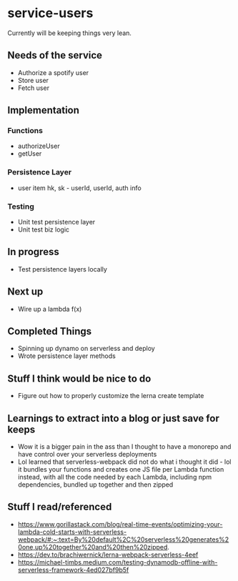 # service-users

Currently will be keeping things very lean.

## Needs of the service

* Authorize a spotify user
* Store user
* Fetch user

## Implementation

### Functions
* authorizeUser
* getUser

### Persistence Layer
* user item
hk, sk - userId, userId, auth info

### Testing

* Unit test persistence layer
* Unit test biz logic

## In progress

* Test persistence layers locally

## Next up

* Wire up a lambda f(x)

## Completed Things

* Spinning up dynamo on serverless and deploy
* Wrote persistence layer methods

## Stuff I think would be nice to do

* Figure out how to properly customize the lerna create template

## Learnings to extract into a blog or just save for keeps

* Wow it is a bigger pain in the ass than I thought to have a monorepo and have control over your serverless deployments
* Lol learned that serverless-webpack did not do what i thought it did - lol it bundles your functions and creates one JS file per Lambda function instead, with all the code needed by each Lambda, including npm dependencies, bundled up together and then zipped
## Stuff I read/referenced

* https://www.gorillastack.com/blog/real-time-events/optimizing-your-lambda-cold-starts-with-serverless-webpack/#:~:text=By%20default%2C%20serverless%20generates%20one,up%20together%20and%20then%20zipped.
* https://dev.to/brachiwernick/lerna-webpack-serverless-4eef
* https://michael-timbs.medium.com/testing-dynamodb-offline-with-serverless-framework-4ed027bf9b5f